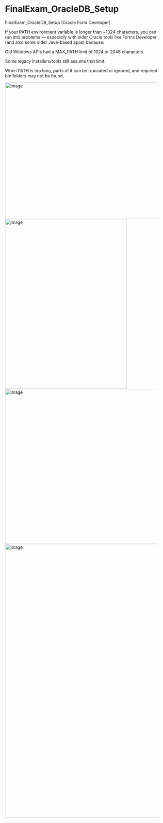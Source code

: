 # FinalExam_OracleDB_Setup
FinalExam_OracleDB_Setup (Oracle Form Developer) 

If your PATH environment variable is longer than ~1024 characters, you can run into problems — especially with older Oracle tools like Forms Developer (and also some older Java-based apps) because:

Old Windows APIs had a MAX_PATH limit of 1024 or 2048 characters.

Some legacy installers/tools still assume that limit.

When PATH is too long, parts of it can be truncated or ignored, and required bin folders may not be found.


<img width="855" height="448" alt="image" src="https://github.com/user-attachments/assets/6a602255-bbd3-48a2-b7d9-0542a70629ca" />

<img width="400" height="558" alt="image" src="https://github.com/user-attachments/assets/6af566d0-b0f5-4a5a-8246-f413085b8f8f" />

<img width="1229" height="509" alt="image" src="https://github.com/user-attachments/assets/bf67efa9-9d34-4cc2-baf4-9b0b9d2248d1" />

<img width="1599" height="899" alt="image" src="https://github.com/user-attachments/assets/d102dae9-7f8c-4fd8-bf16-04c3664b47b7" />
